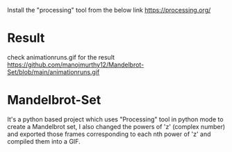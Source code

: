 Install the "processing" tool from the below link
https://processing.org/
# Result
check animationruns.gif for the result
https://github.com/manojmurthy12/Mandelbrot-Set/blob/main/animationruns.gif
# Mandelbrot-Set
It's a python based project which uses "Processing" tool in python mode to create a Mandelbrot set,
I also changed the powers of 'z' (complex number) and exported those frames corresponding to each nth power of 'z' and compiled them into a GIF.
